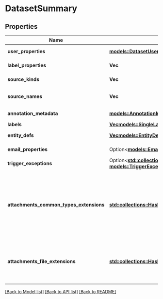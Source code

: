 # DatasetSummary

## Properties

Name | Type | Description | Notes
------------ | ------------- | ------------- | -------------
**user_properties** | [**models::DatasetUserPropertiesSummary**](DatasetUserPropertiesSummary.md) | User properties | 
**label_properties** | **Vec<String>** | List of label properties | 
**source_kinds** | **Vec<String>** | List of label values | 
**source_names** | **Vec<String>** | List of source names | 
**annotation_metadata** | [**models::AnnotationMetadataCount**](AnnotationMetadataCount.md) | Annotation metadata | 
**labels** | [**Vec<models::SingleLabelSummary>**](SingleLabelSummary.md) | Labels | 
**entity_defs** | [**Vec<models::EntityDefSummary>**](EntityDefSummary.md) | Entity definitions | 
**email_properties** | Option<[**models::EmailPropertiesSummaryByProperty**](EmailPropertiesSummaryByProperty.md)> | Email properties | [optional]
**trigger_exceptions** | Option<[**std::collections::HashMap<String, models::TriggerExceptionsSummary>**](TriggerExceptionsSummary.md)> | Trigger exceptions | [optional]
**attachments_common_types_extensions** | [**std::collections::HashMap<String, Vec<String>>**](Vec.md) | Mapping between common types and file extensions to be used in attachment property filters | 
**attachments_file_extensions** | [**std::collections::HashMap<String, Vec<String>>**](Vec.md) | List of file extensions to be shown in attachment property filters | 

[[Back to Model list]](../README.md#documentation-for-models) [[Back to API list]](../README.md#documentation-for-api-endpoints) [[Back to README]](../README.md)


